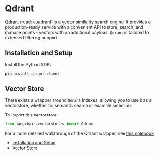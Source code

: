 # Qdrant

[Qdrant](https://qdrant.tech/documentation/) (read: quadrant) is a vector similarity search engine.
It provides a production-ready service with a convenient API to store, search, and manage
points - vectors with an additional payload. `Qdrant` is tailored to extended filtering support.

## Installation and Setup[​](#installation-and-setup "Direct link to Installation and Setup")

Install the Python SDK:

```bash
pip install qdrant-client  

```

## Vector Store[​](#vector-store "Direct link to Vector Store")

There exists a wrapper around `Qdrant` indexes, allowing you to use it as a vectorstore,
whether for semantic search or example selection.

To import this vectorstore:

```python
from langchain.vectorstores import Qdrant  

```

For a more detailed walkthrough of the Qdrant wrapper, see [this notebook](/docs/integrations/vectorstores/qdrant.html)

- [Installation and Setup](#installation-and-setup)
- [Vector Store](#vector-store)
